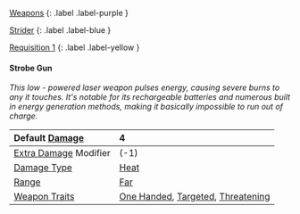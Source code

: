 [Weapons](Game/Weapons-List)
{: .label .label-purple }

[Strider](Game/Blocks/Strider)
{: .label .label-blue }

[Requisition 1](Game/Deployment#Requisition)
{: .label .label-yellow }

#### Strobe Gun

_This low - powered laser weapon pulses energy, causing severe burns to any it touches. It's notable for its rechargeable batteries and numerous built in energy generation methods, making it basically impossible to run out of charge._

| Default [Damage](Core/Weapons#Damage)                     | 4                                                                                                                             |
| :-------------------------------------------------------- | :---------------------------------------------------------------------------------------------------------------------------- |
| [Extra Damage](Game/Core/Attacks#Extra%20Damage) Modifier | (-1)                                                                                                                          |
| [Damage Type](Core/Weapons#Damage%20Type)                 | [Heat](Game/Core/Injury#Heat)                                                                                                 |
| [Range](Core/Weapons#Range)                               | [Far](Game/Core/Movement#Far)                                                                                                 |
| [Weapon Traits](Core/Weapon-Traits)                       | [One Handed](Game/Core/Blocks/One-Handed), [Targeted](Game/Core/Blocks/Targeted), [Threatening](Game/Core/Blocks/Threatening) |

